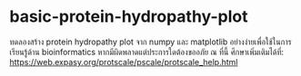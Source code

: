 # basic-protein-hydropathy-plot
ทดลองสร้าง protein hydropathy plot จาก numpy และ matplotlib อย่างง่ายเพื่อใช้ในการเรียนรู้ด้าน bioinformatics หากมีผิดพลาดแต่ประการใดต้องขออภัย ณ ที่นี้
ศึกษาเพิ่มเติมได้ที่: https://web.expasy.org/protscale/pscale/protscale_help.html
